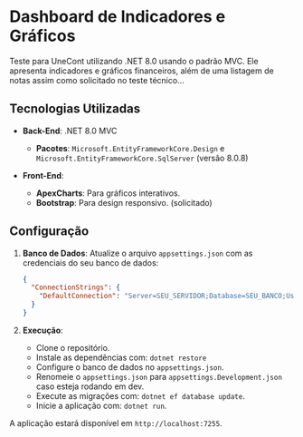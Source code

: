 # Dashboard de Indicadores e Gráficos

Teste para UneCont utilizando .NET 8.0 usando o padrão MVC. Ele apresenta indicadores e gráficos financeiros, além de uma listagem de notas assim como solicitado no teste técnico...

## Tecnologias Utilizadas

- **Back-End**: .NET 8.0 MVC
  - **Pacotes**: `Microsoft.EntityFrameworkCore.Design` e `Microsoft.EntityFrameworkCore.SqlServer` (versão 8.0.8)

- **Front-End**:
  - **ApexCharts**: Para gráficos interativos.
  - **Bootstrap**: Para design responsivo. (solicitado)

## Configuração

1. **Banco de Dados**: Atualize o arquivo `appsettings.json` com as credenciais do seu banco de dados:
    ```json
    {
      "ConnectionStrings": {
        "DefaultConnection": "Server=SEU_SERVIDOR;Database=SEU_BANCO;User Id=SEU_USUARIO;Password=SUA_SENHA;"
      }
    }
    ```

2. **Execução**:
    - Clone o repositório.
    - Instale as dependências com: `dotnet restore`
    - Configure o banco de dados no `appsettings.json`.
    - Renomeie o `appsettings.json` para `appsettings.Development.json` caso esteja rodando em dev.
    - Execute as migrações com: `dotnet ef database update`.
    - Inicie a aplicação com: `dotnet run`.

A aplicação estará disponível em `http://localhost:7255`.

